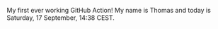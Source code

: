 My first ever working GitHub Action!
My name is Thomas and today is Saturday, 17 September, 14:38 CEST. 

